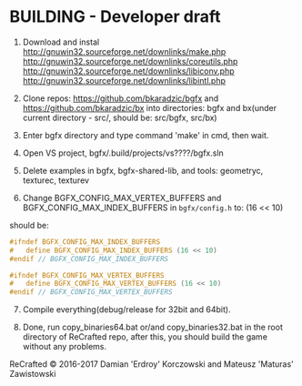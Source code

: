 # BUILDING - Developer draft

1) Download and instal
http://gnuwin32.sourceforge.net/downlinks/make.php
http://gnuwin32.sourceforge.net/downlinks/coreutils.php
http://gnuwin32.sourceforge.net/downlinks/libiconv.php
http://gnuwin32.sourceforge.net/downlinks/libintl.php

2) Clone repos: https://github.com/bkaradzic/bgfx and https://github.com/bkaradzic/bx
into directories: bgfx and bx(under current directory - src/, should be: src/bgfx, src/bx)

3) Enter bgfx directory and type command 'make' in cmd, then wait.

4) Open VS project, bgfx/.build/projects/vs????/bgfx.sln

5) Delete examples in bgfx, bgfx-shared-lib, and tools: geometryc, texturec, texturev

6) Change BGFX_CONFIG_MAX_VERTEX_BUFFERS and BGFX_CONFIG_MAX_INDEX_BUFFERS in `bgfx/config.h` to: (16 << 10)

should be:
```c++
#ifndef BGFX_CONFIG_MAX_INDEX_BUFFERS
#	define BGFX_CONFIG_MAX_INDEX_BUFFERS (16 << 10)
#endif // BGFX_CONFIG_MAX_INDEX_BUFFERS

#ifndef BGFX_CONFIG_MAX_VERTEX_BUFFERS
#	define BGFX_CONFIG_MAX_VERTEX_BUFFERS (16 << 10)
#endif // BGFX_CONFIG_MAX_VERTEX_BUFFERS
```
7) Compile everything(debug/release for 32bit and 64bit).

8) Done, run copy_binaries64.bat or/and copy_binaries32.bat in the root directory of ReCrafted repo,
after this, you should build the game without any problems.

ReCrafted © 2016-2017 Damian 'Erdroy' Korczowski and Mateusz 'Maturas' Zawistowski

